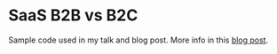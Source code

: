 # SaaS B2B vs B2C

Sample code used in my talk and blog post.
More info in this [blog post](https://www.bartlannoeye.com/blog/access-management-saas-entra-id/).
